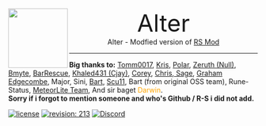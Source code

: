 <br>
<p align="center">
    <img src="https://avatars.githubusercontent.com/u/93262873?s=200&v=4" height="120" align="left"><font size="10">Alter</font>
    <br>
    Alter - Modfied version of <a href="https://github.com/Tomm0017/rsmod/">RS Mod</a>
</p>

-----
<b>Big thanks to:</b>
<a href="https://github.com/Tomm0017">Tomm0017</a>, <a href="https://github.com/Z-kris">Kris</a>, <a href="https://www.rune-server.ee/members/300582-polar/">Polar</a>, <a href="https://github.com/zeruth">Zeruth (Null)</a>, <a href="https://github.com/bmyte/">Bmyte</a>, <a href="https://github.com/BarRescue/">BarRescue</a>, <a href="https://www.rune-server.ee/members/114158-cjay0091/index18.html">Khaled431 (Cjay)</a>, <a href="https://www.rune-server.ee/members/189177-corey/">Corey</a>, <a href="https://github.com/ushort">Chris</b>, <a href="https://github.com/Sages0ft">Sage</a>, <a href="https://github.com/grahamedgecombe">Graham Edgecombe</a>, Major, Sini, <a href="https://github.com/BartvHelvert">Bart</a>, <a href="https://www.rune-server.ee/members/41140-scu11/">Scu11</a>, Bart (from original OSS team), Rune-Status, <a href="https://github.com/MeteorLite">MeteorLite Team</a>, And sir baget <span style="color:orange;">Darwin</span>.
<br><b>Sorry if i forgot to mention someone and who's Github / R-S i did not add.</b>

[![license][license-badge]][isc] [![revision: 213][rev-badge]][patch] [![Discord](https://badgen.net/badge/icon/Discord?icon=discord&label)](https://discord.com/invite/sAzCuuwkpN)

[patch]: https://oldschool.runescape.wiki/w/Update:Points-Based_Combat_Achievements
[rev-badge]: https://img.shields.io/badge/Revision-213-blueviolet

[license-badge]: https://img.shields.io/badge/License-Apache-informational
[isc]: https://opensource.org/licenses/ISC
[license]: https://github.com/rsmod/rsmod/blob/master/LICENSE.md
